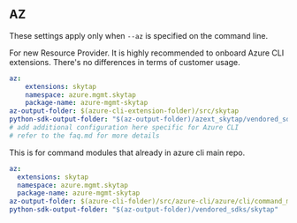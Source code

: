 ## AZ

These settings apply only when `--az` is specified on the command line.

For new Resource Provider. It is highly recommended to onboard Azure CLI extensions. There's no differences in terms of customer usage. 

``` yaml $(az) && $(target-mode) != 'core'
az:
    extensions: skytap
    namespace: azure.mgmt.skytap
    package-name: azure-mgmt-skytap
az-output-folder: $(azure-cli-extension-folder)/src/skytap
python-sdk-output-folder: "$(az-output-folder)/azext_skytap/vendored_sdks/skytap"
# add additional configuration here specific for Azure CLI
# refer to the faq.md for more details
```



This is for command modules that already in azure cli main repo. 
``` yaml $(az) && $(target-mode) == 'core'
az:
  extensions: skytap
  namespace: azure.mgmt.skytap
  package-name: azure-mgmt-skytap
az-output-folder: $(azure-cli-folder)/src/azure-cli/azure/cli/command_modules/skytap
python-sdk-output-folder: "$(az-output-folder)/vendored_sdks/skytap"
``` 